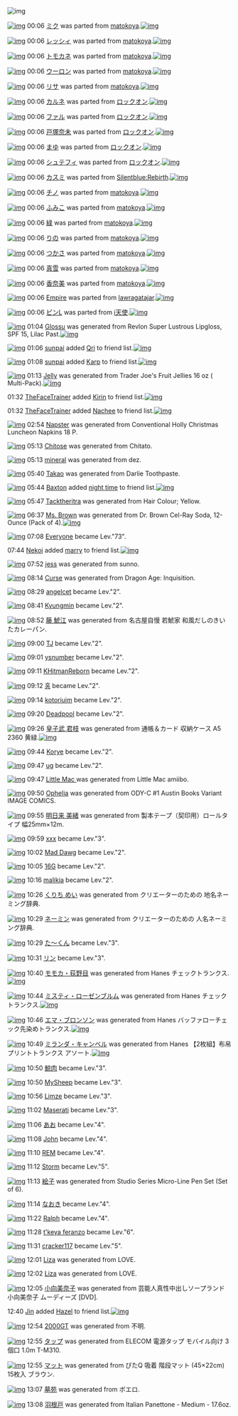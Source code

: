 ![img](http://gdrive-cdn.herokuapp.com/get/0B-nxIpt4DE2TdGhPalFPcFpSY0E/512px-barcode.png)

[![img](http://www.deviantsart.com/3bestec.png)](http://www.barcodekanojo.com/kanojo/1688451/%E3%83%9F%E3%82%AF) 00:06 [ミク](http://www.barcodekanojo.com/kanojo/1688451/%E3%83%9F%E3%82%AF) was parted from [matokoya](http://www.barcodekanojo.com/kanojo/1688451/%E3%83%9F%E3%82%AF).[![img](http://www.deviantsart.com/2qe0j45.jpeg)](http://www.barcodekanojo.com/user/24932/matokoya) 

[![img](http://www.deviantsart.com/2ltar7d.png)](http://www.barcodekanojo.com/kanojo/2042540/%E3%83%AC%E3%83%83%E3%82%B7%E3%82%A3) 00:06 [レッシィ](http://www.barcodekanojo.com/kanojo/2042540/%E3%83%AC%E3%83%83%E3%82%B7%E3%82%A3) was parted from [matokoya](http://www.barcodekanojo.com/kanojo/2042540/%E3%83%AC%E3%83%83%E3%82%B7%E3%82%A3).[![img](http://www.deviantsart.com/2qe0j45.jpeg)](http://www.barcodekanojo.com/user/24932/matokoya) 

[![img](http://www.deviantsart.com/1ekgqba.png)](http://www.barcodekanojo.com/kanojo/2592095/%E3%83%88%E3%83%A2%E3%82%AB%E3%83%8D) 00:06 [トモカネ](http://www.barcodekanojo.com/kanojo/2592095/%E3%83%88%E3%83%A2%E3%82%AB%E3%83%8D) was parted from [matokoya](http://www.barcodekanojo.com/kanojo/2592095/%E3%83%88%E3%83%A2%E3%82%AB%E3%83%8D).[![img](http://www.deviantsart.com/2qe0j45.jpeg)](http://www.barcodekanojo.com/user/24932/matokoya) 

[![img](http://www.deviantsart.com/srhao7.png)](http://www.barcodekanojo.com/kanojo/1518360/%E3%82%A6%E3%83%BC%E3%83%AD%E3%83%B3) 00:06 [ウーロン](http://www.barcodekanojo.com/kanojo/1518360/%E3%82%A6%E3%83%BC%E3%83%AD%E3%83%B3) was parted from [matokoya](http://www.barcodekanojo.com/kanojo/1518360/%E3%82%A6%E3%83%BC%E3%83%AD%E3%83%B3).[![img](http://www.deviantsart.com/2qe0j45.jpeg)](http://www.barcodekanojo.com/user/24932/matokoya) 

[![img](http://www.deviantsart.com/r4utu1.png)](http://www.barcodekanojo.com/kanojo/2311799/%E3%83%AA%E3%82%B5) 00:06 [リサ](http://www.barcodekanojo.com/kanojo/2311799/%E3%83%AA%E3%82%B5) was parted from [matokoya](http://www.barcodekanojo.com/kanojo/2311799/%E3%83%AA%E3%82%B5).[![img](http://www.deviantsart.com/2qe0j45.jpeg)](http://www.barcodekanojo.com/user/24932/matokoya) 

[![img](http://www.deviantsart.com/9spig0.png)](http://www.barcodekanojo.com/kanojo/2535284/%E3%82%AB%E3%83%AB%E3%83%8D) 00:06 [カルネ](http://www.barcodekanojo.com/kanojo/2535284/%E3%82%AB%E3%83%AB%E3%83%8D) was parted from [ロックオン](http://www.barcodekanojo.com/kanojo/2535284/%E3%82%AB%E3%83%AB%E3%83%8D).[![img](http://www.deviantsart.com/2musf1g.jpeg)](http://www.barcodekanojo.com/user/241643/%E3%83%AD%E3%83%83%E3%82%AF%E3%82%AA%E3%83%B3) 

[![img](http://www.deviantsart.com/1do3o9e.png)](http://www.barcodekanojo.com/kanojo/2864168/%E3%83%95%E3%82%A1%E3%83%AB) 00:06 [ファル](http://www.barcodekanojo.com/kanojo/2864168/%E3%83%95%E3%82%A1%E3%83%AB) was parted from [ロックオン](http://www.barcodekanojo.com/kanojo/2864168/%E3%83%95%E3%82%A1%E3%83%AB).[![img](http://www.deviantsart.com/2musf1g.jpeg)](http://www.barcodekanojo.com/user/241643/%E3%83%AD%E3%83%83%E3%82%AF%E3%82%AA%E3%83%B3) 

[![img](http://www.deviantsart.com/3s8qnh5.png)](http://www.barcodekanojo.com/kanojo/354029/%E6%88%B8%E5%A1%9A%E5%A5%88%E6%9C%AA) 00:06 [戸塚奈未](http://www.barcodekanojo.com/kanojo/354029/%E6%88%B8%E5%A1%9A%E5%A5%88%E6%9C%AA) was parted from [ロックオン](http://www.barcodekanojo.com/kanojo/354029/%E6%88%B8%E5%A1%9A%E5%A5%88%E6%9C%AA).[![img](http://www.deviantsart.com/2musf1g.jpeg)](http://www.barcodekanojo.com/user/241643/%E3%83%AD%E3%83%83%E3%82%AF%E3%82%AA%E3%83%B3) 

[![img](http://www.deviantsart.com/3j4fmrn.png)](http://www.barcodekanojo.com/kanojo/3110365/%E3%81%BE%E3%82%86) 00:06 [まゆ](http://www.barcodekanojo.com/kanojo/3110365/%E3%81%BE%E3%82%86) was parted from [ロックオン](http://www.barcodekanojo.com/kanojo/3110365/%E3%81%BE%E3%82%86).[![img](http://www.deviantsart.com/2musf1g.jpeg)](http://www.barcodekanojo.com/user/241643/%E3%83%AD%E3%83%83%E3%82%AF%E3%82%AA%E3%83%B3) 

[![img](http://www.deviantsart.com/1a52nkj.png)](http://www.barcodekanojo.com/kanojo/3155476/%E3%82%B7%E3%83%A5%E3%83%86%E3%83%95%E3%82%A3) 00:06 [シュテフィ](http://www.barcodekanojo.com/kanojo/3155476/%E3%82%B7%E3%83%A5%E3%83%86%E3%83%95%E3%82%A3) was parted from [ロックオン](http://www.barcodekanojo.com/kanojo/3155476/%E3%82%B7%E3%83%A5%E3%83%86%E3%83%95%E3%82%A3).[![img](http://www.deviantsart.com/2musf1g.jpeg)](http://www.barcodekanojo.com/user/241643/%E3%83%AD%E3%83%83%E3%82%AF%E3%82%AA%E3%83%B3) 

[![img](http://www.deviantsart.com/3onkdje.png)](http://www.barcodekanojo.com/kanojo/2831615/%E3%82%AB%E3%82%B9%E3%83%9F) 00:06 [カスミ](http://www.barcodekanojo.com/kanojo/2831615/%E3%82%AB%E3%82%B9%E3%83%9F) was parted from [Silentblue:Rebirth](http://www.barcodekanojo.com/kanojo/2831615/%E3%82%AB%E3%82%B9%E3%83%9F).[![img](http://www.deviantsart.com/15ngf32.jpeg)](http://www.barcodekanojo.com/user/235162/Silentblue%3ARebirth) 

[![img](http://www.deviantsart.com/15co617.png)](http://www.barcodekanojo.com/kanojo/3101244/%E3%83%81%E3%83%8E) 00:06 [チノ](http://www.barcodekanojo.com/kanojo/3101244/%E3%83%81%E3%83%8E) was parted from [matokoya](http://www.barcodekanojo.com/kanojo/3101244/%E3%83%81%E3%83%8E).[![img](http://www.deviantsart.com/2qe0j45.jpeg)](http://www.barcodekanojo.com/user/24932/matokoya) 

[![img](http://www.deviantsart.com/2gp4eev.png)](http://www.barcodekanojo.com/kanojo/1912346/%E3%81%B5%E3%81%BF%E3%81%93) 00:06 [ふみこ](http://www.barcodekanojo.com/kanojo/1912346/%E3%81%B5%E3%81%BF%E3%81%93) was parted from [matokoya](http://www.barcodekanojo.com/kanojo/1912346/%E3%81%B5%E3%81%BF%E3%81%93).[![img](http://www.deviantsart.com/2qe0j45.jpeg)](http://www.barcodekanojo.com/user/24932/matokoya) 

[![img](http://www.deviantsart.com/as47rv.png)](http://www.barcodekanojo.com/kanojo/1408471/%E7%B7%91) 00:06 [緑](http://www.barcodekanojo.com/kanojo/1408471/%E7%B7%91) was parted from [matokoya](http://www.barcodekanojo.com/kanojo/1408471/%E7%B7%91).[![img](http://www.deviantsart.com/2qe0j45.jpeg)](http://www.barcodekanojo.com/user/24932/matokoya) 

[![img](http://www.deviantsart.com/38qevk9.png)](http://www.barcodekanojo.com/kanojo/2932578/%E3%82%8A%E3%81%AE) 00:06 [りの](http://www.barcodekanojo.com/kanojo/2932578/%E3%82%8A%E3%81%AE) was parted from [matokoya](http://www.barcodekanojo.com/kanojo/2932578/%E3%82%8A%E3%81%AE).[![img](http://www.deviantsart.com/2qe0j45.jpeg)](http://www.barcodekanojo.com/user/24932/matokoya) 

[![img](http://www.deviantsart.com/1m6cbev.png)](http://www.barcodekanojo.com/kanojo/1706821/%E3%81%A4%E3%81%8B%E3%81%95) 00:06 [つかさ](http://www.barcodekanojo.com/kanojo/1706821/%E3%81%A4%E3%81%8B%E3%81%95) was parted from [matokoya](http://www.barcodekanojo.com/kanojo/1706821/%E3%81%A4%E3%81%8B%E3%81%95).[![img](http://www.deviantsart.com/2qe0j45.jpeg)](http://www.barcodekanojo.com/user/24932/matokoya) 

[![img](http://www.deviantsart.com/5tm94u.png)](http://www.barcodekanojo.com/kanojo/2559931/%E7%9C%9F%E9%9B%AA) 00:06 [真雪](http://www.barcodekanojo.com/kanojo/2559931/%E7%9C%9F%E9%9B%AA) was parted from [matokoya](http://www.barcodekanojo.com/kanojo/2559931/%E7%9C%9F%E9%9B%AA).[![img](http://www.deviantsart.com/2qe0j45.jpeg)](http://www.barcodekanojo.com/user/24932/matokoya) 

[![img](http://www.deviantsart.com/252s6q4.png)](http://www.barcodekanojo.com/kanojo/2647677/%E9%A6%99%E5%A5%88%E7%BE%8E) 00:06 [香奈美](http://www.barcodekanojo.com/kanojo/2647677/%E9%A6%99%E5%A5%88%E7%BE%8E) was parted from [matokoya](http://www.barcodekanojo.com/kanojo/2647677/%E9%A6%99%E5%A5%88%E7%BE%8E).[![img](http://www.deviantsart.com/2qe0j45.jpeg)](http://www.barcodekanojo.com/user/24932/matokoya) 

[![img](http://www.deviantsart.com/1tccbjs.png)](http://www.barcodekanojo.com/kanojo/2551040/Empire) 00:06 [Empire](http://www.barcodekanojo.com/kanojo/2551040/Empire) was parted from [lawragatajar](http://www.barcodekanojo.com/kanojo/2551040/Empire).[![img](http://www.deviantsart.com/37lcil4.jpeg)](http://www.barcodekanojo.com/user/270408/lawragatajar) 

[![img](http://www.deviantsart.com/2ifq1m3.png)](http://www.barcodekanojo.com/kanojo/807389/%E3%83%94%E3%83%B3L) 00:06 [ピンL](http://www.barcodekanojo.com/kanojo/807389/%E3%83%94%E3%83%B3L) was parted from [i天使](http://www.barcodekanojo.com/kanojo/807389/%E3%83%94%E3%83%B3L).[![img](http://www.deviantsart.com/2dsmm7l.jpeg)](http://www.barcodekanojo.com/user/207887/i%E5%A4%A9%E4%BD%BF) 

[![img](http://www.deviantsart.com/1f787lq.png)](http://www.barcodekanojo.com/kanojo/3190679/Glossu) 01:04 [Glossu](http://www.barcodekanojo.com/kanojo/3190679/Glossu) was generated from Revlon Super Lustrous Lipgloss, SPF 15, Lilac Past.[![img](http://www.deviantsart.com/2ucbh83.jpeg)](http://www.barcodekanojo.com/product_images/barcode/6012836/1419091402/Revlon%20Super%20Lustrous%20Lipgloss%2C%20SPF%2015%2C%20Lilac%20Past.jpg) 

[![img](http://www.deviantsart.com/1k90it8.jpeg)](http://www.barcodekanojo.com/user/418338/sunpai) 01:06 [sunpai](http://www.barcodekanojo.com/user/418338/sunpai) added [Qri](http://www.barcodekanojo.com/kanojo/2669084/Qri) to friend list.[![img](http://www.deviantsart.com/8bqgl5.png)](http://www.barcodekanojo.com/kanojo/2669084/Qri) 

[![img](http://www.deviantsart.com/1k90it8.jpeg)](http://www.barcodekanojo.com/user/418338/sunpai) 01:08 [sunpai](http://www.barcodekanojo.com/user/418338/sunpai) added [Karp](http://www.barcodekanojo.com/kanojo/2795918/Karp) to friend list.[![img](http://www.deviantsart.com/2estqc9.png)](http://www.barcodekanojo.com/kanojo/2795918/Karp) 

[![img](http://www.deviantsart.com/4fuehd.png)](http://www.barcodekanojo.com/kanojo/3190680/Jelly) 01:13 [Jelly](http://www.barcodekanojo.com/kanojo/3190680/Jelly) was generated from Trader Joe's Fruit Jellies 16 oz ( Multi-Pack).[![img](http://www.deviantsart.com/38jnp5e.jpeg)](http://www.barcodekanojo.com/product_images/barcode/6012839/1419091931/50x50xTrader,P20Joe,P27s,P20Fruit,P20Jellies,P2016,P20oz,P20,P28,P20Multi-Pack,P29.jpg,qw=88,ah=88.pagespeed.ic._uCJFCekj3.jpg) 

01:32 [TheFaceTrainer](http://www.barcodekanojo.com/user/418332/TheFaceTrainer) added [Kirin](http://www.barcodekanojo.com/kanojo/970849/Kirin) to friend list.[![img](http://www.deviantsart.com/3shd6gm.png)](http://www.barcodekanojo.com/kanojo/970849/Kirin) 

01:32 [TheFaceTrainer](http://www.barcodekanojo.com/user/418332/TheFaceTrainer) added [Nachee](http://www.barcodekanojo.com/kanojo/3032502/Nachee) to friend list.[![img](http://www.deviantsart.com/2rbh8ud.png)](http://www.barcodekanojo.com/kanojo/3032502/Nachee) 

[![img](http://www.deviantsart.com/hum3bf.png)](http://www.barcodekanojo.com/kanojo/3190681/Napster) 02:54 [Napster](http://www.barcodekanojo.com/kanojo/3190681/Napster) was generated from Conventional Holly Christmas Luncheon Napkins 18 P.

[![img](http://www.deviantsart.com/muaftl.png)](http://www.barcodekanojo.com/kanojo/3190682/Chitose) 05:13 [Chitose](http://www.barcodekanojo.com/kanojo/3190682/Chitose) was generated from Chitato.

[![img](http://www.deviantsart.com/3su7fja.png)](http://www.barcodekanojo.com/kanojo/3190683/mineral) 05:13 [mineral](http://www.barcodekanojo.com/kanojo/3190683/mineral) was generated from dez.

[![img](http://www.deviantsart.com/2scgoij.png)](http://www.barcodekanojo.com/kanojo/3190684/Takao) 05:40 [Takao](http://www.barcodekanojo.com/kanojo/3190684/Takao) was generated from Darlie Toothpaste.

[![img](http://www.deviantsart.com/1khvfo6.jpeg)](http://www.barcodekanojo.com/user/499227/Baxton) 05:44 [Baxton](http://www.barcodekanojo.com/user/499227/Baxton) added [night time](http://www.barcodekanojo.com/kanojo/3084706/night%20time) to friend list.[![img](http://www.deviantsart.com/38avhgk.png)](http://www.barcodekanojo.com/kanojo/3084706/night%20time) 

[![img](http://www.deviantsart.com/3odruou.png)](http://www.barcodekanojo.com/kanojo/3190685/Tacktheritra) 05:47 [Tacktheritra](http://www.barcodekanojo.com/kanojo/3190685/Tacktheritra) was generated from Hair Colour; Yellow.

[![img](http://www.deviantsart.com/odsl2u.png)](http://www.barcodekanojo.com/kanojo/3190686/Ms.%20Brown) 06:37 [Ms. Brown](http://www.barcodekanojo.com/kanojo/3190686/Ms.%20Brown) was generated from Dr. Brown Cel-Ray Soda, 12-Ounce (Pack of 4).[![img](http://www.deviantsart.com/2g5b5ne.jpeg)](http://www.barcodekanojo.com/product_images/barcode/6012848/1419111398/Dr.%20Brown%20Cel-Ray%20Soda%2C%2012-Ounce%20%28Pack%20of%204%29.jpg) 

[![img](http://www.deviantsart.com/3cp16cr.jpeg)](http://www.barcodekanojo.com/user/229080/Everyone) 07:08 [Everyone](http://www.barcodekanojo.com/user/229080/Everyone) became Lev."73".

07:44 [Nekoi](http://www.barcodekanojo.com/user/499229/Nekoi) added [marry](http://www.barcodekanojo.com/kanojo/2583550/marry) to friend list.[![img](http://www.deviantsart.com/3hs8fem.png)](http://www.barcodekanojo.com/kanojo/2583550/marry) 

[![img](http://www.deviantsart.com/2d4p9b0.png)](http://www.barcodekanojo.com/kanojo/3190687/jess) 07:52 [jess](http://www.barcodekanojo.com/kanojo/3190687/jess) was generated from sunno.

[![img](http://www.deviantsart.com/23vn4fs.png)](http://www.barcodekanojo.com/kanojo/3190688/Curse) 08:14 [Curse](http://www.barcodekanojo.com/kanojo/3190688/Curse) was generated from Dragon Age: Inquisition.

[![img](http://www.deviantsart.com/22qodgk.jpeg)](http://www.barcodekanojo.com/user/323268/angelcet) 08:29 [angelcet](http://www.barcodekanojo.com/user/323268/angelcet) became Lev."2".

[![img](http://www.deviantsart.com/536o5k.jpeg)](http://www.barcodekanojo.com/user/370264/Kyungmin) 08:41 [Kyungmin](http://www.barcodekanojo.com/user/370264/Kyungmin) became Lev."2".

[![img](http://www.deviantsart.com/2147ar3.png)](http://www.barcodekanojo.com/kanojo/3190689/%E8%97%A4%20%E9%AF%B1%E6%B1%9F) 08:52 [藤 鯱江](http://www.barcodekanojo.com/kanojo/3190689/%E8%97%A4%20%E9%AF%B1%E6%B1%9F) was generated from 名古屋自慢 若鯱家 和風だしのきいたカレーパン.

[![img](http://www.deviantsart.com/2127avj.jpeg)](http://www.barcodekanojo.com/user/313145/TJ) 09:00 [TJ](http://www.barcodekanojo.com/user/313145/TJ) became Lev."2".

[![img](http://www.deviantsart.com/11lfgs3.jpeg)](http://www.barcodekanojo.com/user/360417/ysnumber) 09:01 [ysnumber](http://www.barcodekanojo.com/user/360417/ysnumber) became Lev."2".

[![img](http://www.deviantsart.com/i9fhgq.jpeg)](http://www.barcodekanojo.com/user/322688/KHitmanReborn) 09:11 [KHitmanReborn](http://www.barcodekanojo.com/user/322688/KHitmanReborn) became Lev."2".

[![img](http://www.deviantsart.com/7n91hh.jpeg)](http://www.barcodekanojo.com/user/305227/%ED%99%8D) 09:12 [홍](http://www.barcodekanojo.com/user/305227/%ED%99%8D) became Lev."2".

[![img](http://www.deviantsart.com/2gfv0dk.jpeg)](http://www.barcodekanojo.com/user/359321/kotoriuim) 09:14 [kotoriuim](http://www.barcodekanojo.com/user/359321/kotoriuim) became Lev."2".

[![img](http://www.deviantsart.com/3gmgkev.jpeg)](http://www.barcodekanojo.com/user/302996/Deadpool) 09:20 [Deadpool](http://www.barcodekanojo.com/user/302996/Deadpool) became Lev."2".

[![img](http://www.deviantsart.com/2lvk7dk.png)](http://www.barcodekanojo.com/kanojo/3190690/%E7%9A%87%E5%AD%90%E6%AD%A6%20%E5%90%9B%E6%9E%9D) 09:26 [皇子武 君枝](http://www.barcodekanojo.com/kanojo/3190690/%E7%9A%87%E5%AD%90%E6%AD%A6%20%E5%90%9B%E6%9E%9D) was generated from 通帳＆カード 収納ケース  A5 2360 黄緑.[![img](http://www.deviantsart.com/q8gbpi.jpeg)](http://www.barcodekanojo.com/product_images/barcode/4307755/1351040385/%E3%82%B9%E3%82%AD%E3%83%83%E3%83%88%E3%83%9E%E3%83%B3.jpg) 

[![img](http://www.deviantsart.com/da1e77.jpeg)](http://www.barcodekanojo.com/user/1239/Korye) 09:44 [Korye](http://www.barcodekanojo.com/user/1239/Korye) became Lev."2".

[![img](http://www.deviantsart.com/1le36lr.jpeg)](http://www.barcodekanojo.com/user/7359/ug) 09:47 [ug](http://www.barcodekanojo.com/user/7359/ug) became Lev."2".

[![img](http://www.deviantsart.com/3qk5h8m.png)](http://www.barcodekanojo.com/kanojo/3190691/Little%20Mac%20) 09:47 [Little Mac ](http://www.barcodekanojo.com/kanojo/3190691/Little%20Mac%20) was generated from Little Mac amiibo.

[![img](http://www.deviantsart.com/2n495v.png)](http://www.barcodekanojo.com/kanojo/3190692/Ophelia) 09:50 [Ophelia](http://www.barcodekanojo.com/kanojo/3190692/Ophelia) was generated from ODY-C #1 Austin Books Variant IMAGE COMICS.

[![img](http://www.deviantsart.com/1bo9mr7.png)](http://www.barcodekanojo.com/kanojo/3190693/%E6%98%8E%E6%97%A5%E6%9D%A5%20%E7%BE%8E%E7%B7%92) 09:55 [明日来 美緒](http://www.barcodekanojo.com/kanojo/3190693/%E6%98%8E%E6%97%A5%E6%9D%A5%20%E7%BE%8E%E7%B7%92) was generated from 製本テープ（契印用）ロールタイプ 幅25mm×12m.

[![img](http://www.deviantsart.com/1mpntjl.jpeg)](http://www.barcodekanojo.com/user/331864/xxx) 09:59 [xxx](http://www.barcodekanojo.com/user/331864/xxx) became Lev."3".

[![img](http://www.deviantsart.com/2evbvb2.jpeg)](http://www.barcodekanojo.com/user/206340/Mad%20Dawg) 10:02 [Mad Dawg](http://www.barcodekanojo.com/user/206340/Mad%20Dawg) became Lev."2".

[![img](http://www.deviantsart.com/23q3t7f.png)](http://www.barcodekanojo.com/user/239792/16G) 10:05 [16G](http://www.barcodekanojo.com/user/239792/16G) became Lev."2".

[![img](http://www.deviantsart.com/oahet8.jpeg)](http://www.barcodekanojo.com/user/318398/malikia) 10:16 [malikia](http://www.barcodekanojo.com/user/318398/malikia) became Lev."2".

[![img](http://www.deviantsart.com/1vtrevh.png)](http://www.barcodekanojo.com/kanojo/3190694/%E3%81%8F%E3%82%8A%E3%81%A1%20%E3%82%81%E3%81%84) 10:26 [くりち めい](http://www.barcodekanojo.com/kanojo/3190694/%E3%81%8F%E3%82%8A%E3%81%A1%20%E3%82%81%E3%81%84) was generated from クリエーターのための 地名ネーミング辞典.

[![img](http://www.deviantsart.com/32v2vlh.png)](http://www.barcodekanojo.com/kanojo/3190695/%E3%83%8D%E3%83%BC%E3%83%9F%E3%83%B3) 10:29 [ネーミン](http://www.barcodekanojo.com/kanojo/3190695/%E3%83%8D%E3%83%BC%E3%83%9F%E3%83%B3) was generated from クリエーターのための 人名ネーミング辞典.

[![img](http://www.deviantsart.com/23q3t7f.png)](http://www.barcodekanojo.com/user/237551/%E3%81%9F%E3%80%9C%E3%81%8F%E3%82%93) 10:29 [た〜くん](http://www.barcodekanojo.com/user/237551/%E3%81%9F%E3%80%9C%E3%81%8F%E3%82%93) became Lev."3".

[![img](http://www.deviantsart.com/1bg85ie.jpeg)](http://www.barcodekanojo.com/user/243010/%E3%83%AA%E3%83%B3) 10:31 [リン](http://www.barcodekanojo.com/user/243010/%E3%83%AA%E3%83%B3) became Lev."3".

[![img](http://www.deviantsart.com/211upa9.png)](http://www.barcodekanojo.com/kanojo/3190696/%E3%83%A2%E3%83%A2%E3%82%AB%E3%83%BB%E8%8D%BB%E9%87%8E%E7%9B%AE) 10:40 [モモカ・荻野目](http://www.barcodekanojo.com/kanojo/3190696/%E3%83%A2%E3%83%A2%E3%82%AB%E3%83%BB%E8%8D%BB%E9%87%8E%E7%9B%AE) was generated from Hanes チェックトランクス.[![img](http://www.deviantsart.com/2jf5mhl.jpeg)](http://www.barcodekanojo.com/product_images/barcode/6012859/1419125992/Hanes%20%E3%83%81%E3%82%A7%E3%83%83%E3%82%AF%E3%83%88%E3%83%A9%E3%83%B3%E3%82%AF%E3%82%B9.jpg) 

[![img](http://www.deviantsart.com/3kotdtp.png)](http://www.barcodekanojo.com/kanojo/3190697/%E3%83%9F%E3%82%B9%E3%83%86%E3%82%A3%E3%83%BB%E3%83%AD%E3%83%BC%E3%82%BC%E3%83%B3%E3%83%96%E3%83%AB%E3%83%A0) 10:44 [ミスティ・ローゼンブルム](http://www.barcodekanojo.com/kanojo/3190697/%E3%83%9F%E3%82%B9%E3%83%86%E3%82%A3%E3%83%BB%E3%83%AD%E3%83%BC%E3%82%BC%E3%83%B3%E3%83%96%E3%83%AB%E3%83%A0) was generated from Hanes チェックトランクス.[![img](http://www.deviantsart.com/3l7le5s.jpeg)](http://www.barcodekanojo.com/product_images/barcode/6012860/1419126209/Hanes%20%E3%83%81%E3%82%A7%E3%83%83%E3%82%AF%E3%83%88%E3%83%A9%E3%83%B3%E3%82%AF%E3%82%B9.jpg) 

[![img](http://www.deviantsart.com/h8rg85.png)](http://www.barcodekanojo.com/kanojo/3190698/%E3%82%A8%E3%83%9E%E3%83%BB%E3%83%96%E3%83%AD%E3%83%B3%E3%82%BD%E3%83%B3) 10:46 [エマ・ブロンソン](http://www.barcodekanojo.com/kanojo/3190698/%E3%82%A8%E3%83%9E%E3%83%BB%E3%83%96%E3%83%AD%E3%83%B3%E3%82%BD%E3%83%B3) was generated from Hanes バッファローチェック先染めトランクス.[![img](http://www.deviantsart.com/11okuj6.jpeg)](http://www.barcodekanojo.com/product_images/barcode/6012861/1419126354/50x50xHanes,P20,PE3,P83,P90,PE3,P83,P83,PE3,P83,P95,PE3,P82,PA1,PE3,P83,PAD,PE3,P83,PBC,PE3,P83,P81,PE3,P82,PA7,PE3,P83,P83,PE3,P82,PAF,PE5,P85,P88,PE6,P9F,P93,PE3,P82,P81,PE3,P83,P88,PE3,P83,PA9,PE3,P83,PB3,PE3,P82,PAF,PE3,P82,PB9.jpg,qw=88,ah=88.pagespeed.ic.K6g3srMoNV.jpg) 

[![img](http://www.deviantsart.com/1n33c4f.png)](http://www.barcodekanojo.com/kanojo/3190699/%E3%83%9F%E3%83%A9%E3%83%B3%E3%83%80%E3%83%BB%E3%82%AD%E3%83%A3%E3%83%B3%E3%83%99%E3%83%AB) 10:49 [ミランダ・キャンベル](http://www.barcodekanojo.com/kanojo/3190699/%E3%83%9F%E3%83%A9%E3%83%B3%E3%83%80%E3%83%BB%E3%82%AD%E3%83%A3%E3%83%B3%E3%83%99%E3%83%AB) was generated from Hanes 【2枚組】布帛プリントトランクス アソート.[![img](http://www.deviantsart.com/qrmchd.jpeg)](http://www.barcodekanojo.com/product_images/barcode/6012862/1419126539/Hanes%20%E3%80%902%E6%9E%9A%E7%B5%84%E3%80%91%E5%B8%83%E5%B8%9B%E3%83%97%E3%83%AA%E3%83%B3%E3%83%88%E3%83%88%E3%83%A9%E3%83%B3%E3%82%AF%E3%82%B9%20%E3%82%A2%E3%82%BD%E3%83%BC%E3%83%88.jpg) 

[![img](http://www.deviantsart.com/32bptfp.jpeg)](http://www.barcodekanojo.com/user/313242/%E9%AF%A8%E8%82%89) 10:50 [鯨肉](http://www.barcodekanojo.com/user/313242/%E9%AF%A8%E8%82%89) became Lev."3".

[![img](http://www.deviantsart.com/6a19a2.jpeg)](http://www.barcodekanojo.com/user/367065/MySheep) 10:50 [MySheep](http://www.barcodekanojo.com/user/367065/MySheep) became Lev."3".

[![img](http://www.deviantsart.com/15dqn90.jpeg)](http://www.barcodekanojo.com/user/244374/Limze) 10:56 [Limze](http://www.barcodekanojo.com/user/244374/Limze) became Lev."3".

[![img](http://www.deviantsart.com/23q3t7f.png)](http://www.barcodekanojo.com/user/221675/Maserati) 11:02 [Maserati](http://www.barcodekanojo.com/user/221675/Maserati) became Lev."3".

[![img](http://www.deviantsart.com/2jm17fo.jpeg)](http://www.barcodekanojo.com/user/214035/%E3%81%82%E3%81%8A) 11:06 [あお](http://www.barcodekanojo.com/user/214035/%E3%81%82%E3%81%8A) became Lev."4".

[![img](http://www.deviantsart.com/1kdlu79.jpeg)](http://www.barcodekanojo.com/user/279211/John) 11:08 [John](http://www.barcodekanojo.com/user/279211/John) became Lev."4".

[![img](http://www.deviantsart.com/38a7gj4.jpeg)](http://www.barcodekanojo.com/user/200362/REM) 11:10 [REM](http://www.barcodekanojo.com/user/200362/REM) became Lev."4".

[![img](http://www.deviantsart.com/2iqkm3u.jpeg)](http://www.barcodekanojo.com/user/287412/Storm) 11:12 [Storm](http://www.barcodekanojo.com/user/287412/Storm) became Lev."5".

[![img](http://www.deviantsart.com/20dv9f6.png)](http://www.barcodekanojo.com/kanojo/3190700/%E7%B5%B5%E5%AD%90) 11:13 [絵子](http://www.barcodekanojo.com/kanojo/3190700/%E7%B5%B5%E5%AD%90) was generated from Studio Series Micro-Line Pen Set (Set of 6).

[![img](http://www.deviantsart.com/14une5h.jpeg)](http://www.barcodekanojo.com/user/26460/%E3%81%AA%E3%81%8A%E3%81%8D) 11:14 [なおき](http://www.barcodekanojo.com/user/26460/%E3%81%AA%E3%81%8A%E3%81%8D) became Lev."4".

[![img](http://www.deviantsart.com/2vn94k5.jpeg)](http://www.barcodekanojo.com/user/254766/Ralph) 11:22 [Ralph](http://www.barcodekanojo.com/user/254766/Ralph) became Lev."4".

[![img](http://www.deviantsart.com/nnqe81.jpeg)](http://www.barcodekanojo.com/user/301400/t%27keya%20feranzo) 11:28 [t'keya feranzo](http://www.barcodekanojo.com/user/301400/t%27keya%20feranzo) became Lev."6".

[![img](http://www.deviantsart.com/1k7e6jd.jpeg)](http://www.barcodekanojo.com/user/311187/cracker117) 11:31 [cracker117](http://www.barcodekanojo.com/user/311187/cracker117) became Lev."5".

[![img](http://www.deviantsart.com/3njco81.png)](http://www.barcodekanojo.com/kanojo/3190701/Liza) 12:01 [Liza](http://www.barcodekanojo.com/kanojo/3190701/Liza) was generated from LOVE.

[![img](http://www.deviantsart.com/3bc59ma.png)](http://www.barcodekanojo.com/kanojo/3190702/Liza) 12:02 [Liza](http://www.barcodekanojo.com/kanojo/3190702/Liza) was generated from LOVE.

[![img](http://www.deviantsart.com/1c4htk2.png)](http://www.barcodekanojo.com/kanojo/3190703/%E5%B0%8F%E5%90%91%E7%BE%8E%E5%A5%88%E5%AD%90) 12:05 [小向美奈子](http://www.barcodekanojo.com/kanojo/3190703/%E5%B0%8F%E5%90%91%E7%BE%8E%E5%A5%88%E5%AD%90) was generated from 芸能人真性中出しソープランド 小向美奈子 ムーディーズ [DVD].

12:40 [Jin](http://www.barcodekanojo.com/user/499231/Jin) added [Hazel](http://www.barcodekanojo.com/kanojo/1931751/Hazel) to friend list.[![img](http://www.deviantsart.com/am5cam.png)](http://www.barcodekanojo.com/kanojo/1931751/Hazel) 

[![img](http://www.deviantsart.com/16jf0jj.png)](http://www.barcodekanojo.com/kanojo/3190704/2000GT) 12:54 [2000GT](http://www.barcodekanojo.com/kanojo/3190704/2000GT) was generated from 不明.

[![img](http://www.deviantsart.com/2ekshfs.png)](http://www.barcodekanojo.com/kanojo/3190705/%E3%82%BF%E3%83%83%E3%83%97) 12:55 [タップ](http://www.barcodekanojo.com/kanojo/3190705/%E3%82%BF%E3%83%83%E3%83%97) was generated from ELECOM 電源タップ モバイル向け 3個口 1.0m T-M310.

[![img](http://www.deviantsart.com/3mdpte8.png)](http://www.barcodekanojo.com/kanojo/3190706/%E3%83%9E%E3%83%83%E3%83%88) 12:55 [マット](http://www.barcodekanojo.com/kanojo/3190706/%E3%83%9E%E3%83%83%E3%83%88) was generated from ぴたQ 吸着 階段マット (45×22cm) 15枚入 ブラウン.

[![img](http://www.deviantsart.com/19iaapq.png)](http://www.barcodekanojo.com/kanojo/3190707/%E5%A2%93%E8%8B%91) 13:07 [墓苑](http://www.barcodekanojo.com/kanojo/3190707/%E5%A2%93%E8%8B%91) was generated from ボエロ.

[![img](http://www.deviantsart.com/14d27fj.png)](http://www.barcodekanojo.com/kanojo/3190708/%E7%BE%BD%E6%A0%B9%E6%88%B8) 13:08 [羽根戸](http://www.barcodekanojo.com/kanojo/3190708/%E7%BE%BD%E6%A0%B9%E6%88%B8) was generated from Italian Panettone - Medium - 17.6oz.

